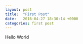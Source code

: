 ```yaml
---
layout: post
title:  "First Post"
date:   2016-04-27 18:30:14 +0000
categories: first post
---
```

Hello World